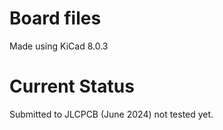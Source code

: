 # Board files
Made using KiCad 8.0.3

# Current Status
Submitted to JLCPCB (June 2024) not tested yet.
